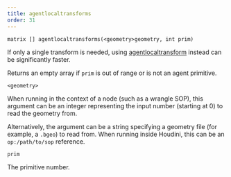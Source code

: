 ```yaml
---
title: agentlocaltransforms
order: 31
---
```

`matrix [] agentlocaltransforms(<geometry>geometry, int prim)`

If only a single transform is needed, using [agentlocaltransform](/en/houdini-vex/crowds/agentlocaltransform "Returns the current local space transform of an agent primitive’s bone.") instead can be significantly faster.

Returns an empty array if `prim` is out of range or is not an agent primitive.

`<geometry>`

When running in the context of a node (such as a wrangle SOP), this argument can be an integer representing the input number (starting at 0) to read the geometry from.

Alternatively, the argument can be a string specifying a geometry file (for example, a `.bgeo`) to read from. When running inside Houdini, this can be an `op:/path/to/sop` reference.

`prim`

The primitive number.
